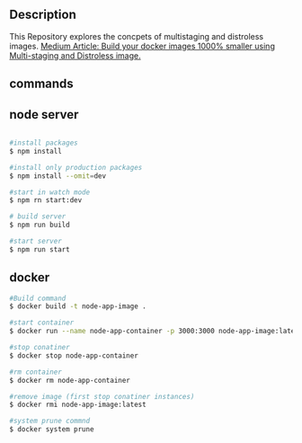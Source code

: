 
## Description

 This Repository explores the concpets of multistaging and distroless images.
[Medium Article: Build your docker images 1000% smaller using Multi-staging and Distroless image.](https://medium.com/@vivekpawar95/make-your-docker-build-image-1000-times-smaller-using-multi-staging-and-distroless-images-91805b3e9bcf)
## commands

## node server

```bash

#install packages
$ npm install

#install only production packages
$ npm install --omit=dev

#start in watch mode
$ npm rn start:dev

# build server
$ npm run build

#start server 
$ npm run start

```


## docker 
```bash
#Build command
$ docker build -t node-app-image .   

#start container
$ docker run --name node-app-container -p 3000:3000 node-app-image:latest

#stop conatiner
$ docker stop node-app-container

#rm container 
$ docker rm node-app-container

#remove image (first stop conatiner instances)
$ docker rmi node-app-image:latest

#system prune commnd
$ docker system prune
```


